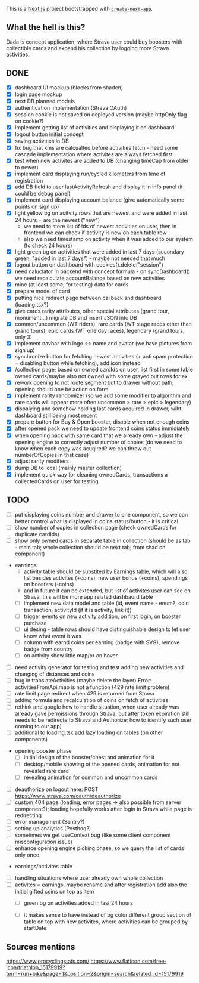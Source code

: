 This is a [Next.js](https://nextjs.org/) project bootstrapped with [`create-next-app`](https://github.com/vercel/next.js/tree/canary/packages/create-next-app).

## What the hell is this?
Dada is concept application, where Strava user could buy boosters with collectible cards and expand his collection by logging more Strava activities. 

## DONE

- [x] dashboard UI mockup (blocks from shadcn)
- [x] login page mockup
- [x] next DB planned models
- [x] authentication implementation (Strava OAuth)
- [x] session cookie is not saved on deployed version (maybe httpOnly flag on cookie?)
- [x] implement getting list of activities and displaying it on dashboard
- [x] logout button initial concept
- [x] saving activities in DB
- [x] fix bug that kms are calcualted before activities fetch - need some cascade implementation where activites are always fetched first
- [x] test when new activites are added to DB (changing timeCap from older to newer)
- [x] implement card displaying run/cycled kilometers from time of registration
- [x] add DB field to user lastActivityRefresh and display it in info panel (it could be debug panel)
- [x] implement card displaying account balance (give automatically some points on sign up) 
- [x] light yellow bg on acitvity rows that are newest and were added in last 24 hours = are the newest ("new")
  - we need to store list of ids of newest activities on user, then in frontend we can check if activity is new on each table row
  - also we need timestamp on activity when it was added to our system (to check 24 hours)
- [x] light green bg on activities that were added in last 7 days (secondary green, "added in last 7 days") - maybe not needed that much
- [x] logout button on dashboard with cookies().delete("session")
- [x] need caluclator in backend with concept formula - on syncDashboard() we need recalculate accountBalance based on new activities
- [x] mine (at least some, for testing) data for cards
- [x] prepare model of card
- [x] putting nice redirect page between callback and dashboard (loading.tsx?)
- [x] give cards rarity attributes, other special attributes (grand tour, monument...) migrate DB and insert JSON into DB
- [x] common/uncommon (WT riders), rare cards (WT stage races other than grand tours), epic cards (WT one day races), legendary (grand tours, only 3)
- [x] implement navbar with logo <-> name and avatar (we have pictures from sign up)
- [x] synchronize button for fetching newest activities (+ anti spam protection = disabling button while fetching), add icon instead
- [x] /collection page; based on owned cardIds on user, list first in some table owned cards/maybe also not owned with some grayed out rows for ex.
- [x] rework opening to not route segment but to drawer without path, opening should one be action on form
- [x] implement rarity randomizer (so we add some modifier to algorithm and rare cards will appear more often uncommon > rare > epic > legendary)
- [x] dispalying and somehow holding last cards acquired in drawer, wiht dashboard still being most recent
- [x] prepare button for Buy & Open booster, disable when not enough coins
- [x] after opened pack we need to update frontend coins status immidiately
- [x] when opening pack with same card that we already own - adjust the opening engine to correctly adjust number of copies (do we need to know when each copy was acuqired? we can throw out numberOfCopies in that case)
- [x] adjust rarity modifiers
- [x] dump DB to local (mainly master collection)
- [x] implement quick way for cleaning ownedCards, transactions a collectedCards on user for testing

## TODO
- [ ] put displaying coins number and drawer to one component, so we can better control what is displayed in coins status/button - it is critical
- [ ] show number of copies in collection page (check ownedCards for duplicate cardIds)
- [ ] show only owned cards in separate table in collection (should be as tab - main tab; whole collection should be next tab; from shad cn component)
- earnings
  - activity table should be substited by Earnings table, which will also list besides activites (+coins), new user bonus (+coins), spendings on boosters (-coins)
  - and in future it can be extended, but list of activites user can see on Strava, this will be more app related dashbaord table
  - [ ] implement new data model and table (id, event name - enum?, coin transaction, activityId (if it is activity, link it))
  - [ ] trigger events on new activity addition, on first login, on booster purchase
  - [ ] ui desing - table rows should have distinguishable design to let user know what event it was
  - [ ] column with earnd coins per earning (badge with SVG), remove badge from country
  - [ ] on activity show little map/or on hover
- [ ] need activity generator for testing and test adding new activities and changing of distances and coins
- [ ] bug in translateActivities (maybe delete the layer) Error: activitiesFromApi.map is not a function (429 rate limit problem)
- [ ] rate limit page redirect when 429 is returned from Strava
- [ ] adding formula and recalculation of coins on fetch of activities
- [ ] rethink and google how to handle situation, when user already was already gave permissions through Strava, but after token expiration still needs to be redirecte to Strava and Authorize; how to identify such user coming to our app)
- [ ] additional to loading.tsx add lazy loading on tables (on other components)
- opening booster phase
  - [ ] initial design of the booster/chest and animation for it
  - [ ] desktop/mobile showing of the opened cards, animation for not revealed rare card
  - [ ] revealing animation for common and uncommon cards
- [ ] deauthorize on logout here: POST https://www.strava.com/oauth/deauthorize
- [ ] custom 404 page (loading, error pages -> also possible from server component?); loading hopefully works after login in Strava while page is redirecting
- [ ] error management (Sentry?)
- [ ] setting up analytics (Posthog?)
- [ ] sometimes we get useContext bug (like some client component misconfiguration issue)
- [ ] enhance opening engine picking phase, so we query the list of cards only once
- earnings/activites table
- [ ] handling situations where user already own whole collection
- [ ] activites = earnings, maybe rename and after registration add also the initial gifted coins on top as item
  - [ ] green bg on activities added in last 24 hours
  - [ ] it makes sense to have instead of bg color different group section of table on top with new activites, where activities can be grouped by startDate
 

## Sources mentions
https://www.procyclingstats.com/
https://www.flaticon.com/free-icon/triathlon_15179919?term=run+bike&page=1&position=2&origin=search&related_id=15179919
